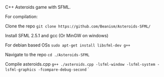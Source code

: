 C++ Asteroids game with SFML.

For compilation:

Clone the repo `git clone https://github.com/Beanism/Asteroids-SFML/`

Install SFML 2.5.1 and gcc (Or MinGW on windows)

For debian based OSs `sudo apt-get install libsfml-dev g++`

Navigate to the repo `cd ./Asteroids-SFML`

Compile asteroids.cpp `g++ ./asteroids.cpp -lsfml-window -lsfml-system -lsfml-graphics -fcompare-debug-second`
`
